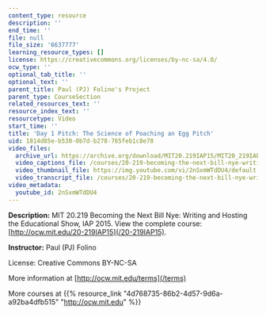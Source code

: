 ```yaml
---
content_type: resource
description: ''
end_time: ''
file: null
file_size: '6637777'
learning_resource_types: []
license: https://creativecommons.org/licenses/by-nc-sa/4.0/
ocw_type: ''
optional_tab_title: ''
optional_text: ''
parent_title: Paul (PJ) Folino's Project
parent_type: CourseSection
related_resources_text: ''
resource_index_text: ''
resourcetype: Video
start_time: ''
title: 'Day 1 Pitch: The Science of Poaching an Egg Pitch'
uid: 1814d85e-b530-0b7d-b278-765feb1c8e78
video_files:
  archive_url: https://archive.org/download/MIT20.219IAP15/MIT20_219IAP15_PJ_D01_Pitch_360p.mp4
  video_captions_file: /courses/20-219-becoming-the-next-bill-nye-writing-and-hosting-the-educational-show-january-iap-2015/04c195b4ca2b5744884731a9f619f2c2_2nSxmWTdDU4.vtt
  video_thumbnail_file: https://img.youtube.com/vi/2nSxmWTdDU4/default.jpg
  video_transcript_file: /courses/20-219-becoming-the-next-bill-nye-writing-and-hosting-the-educational-show-january-iap-2015/0e08ce823e29c61f6e5c0185fb6e64f1_2nSxmWTdDU4.pdf
video_metadata:
  youtube_id: 2nSxmWTdDU4
---
```


**Description:** MIT 20.219 Becoming the Next Bill Nye: Writing and Hosting the Educational Show, IAP 2015. View the complete course: [http://ocw.mit.edu/20-219IAP15](/20-219IAP15).

**Instructor:** Paul (PJ) Folino

License: Creative Commons BY-NC-SA

More information at [http://ocw.mit.edu/terms](/terms)

More courses at {{% resource_link "4d768735-86b2-4d57-9d6a-a92ba4dfb515" "http://ocw.mit.edu" %}}

